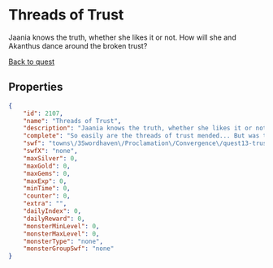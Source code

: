 # Threads of Trust

Jaania knows the truth, whether she likes it or not. How will she and Akanthus dance around the broken trust?

[Back to quest](../quests.md)

## Properties

```json
{
    "id": 2107,
    "name": "Threads of Trust",
    "description": "Jaania knows the truth, whether she likes it or not. How will she and Akanthus dance around the broken trust?",
    "complete": "So easily are the threads of trust mended... But was there really any choice?",
    "swf": "towns\/3Swordhaven\/Proclamation\/Convergence\/quest13-trust.swf",
    "swfX": "none",
    "maxSilver": 0,
    "maxGold": 0,
    "maxGems": 0,
    "maxExp": 0,
    "minTime": 0,
    "counter": 0,
    "extra": "",
    "dailyIndex": 0,
    "dailyReward": 0,
    "monsterMinLevel": 0,
    "monsterMaxLevel": 0,
    "monsterType": "none",
    "monsterGroupSwf": "none"
}
```

